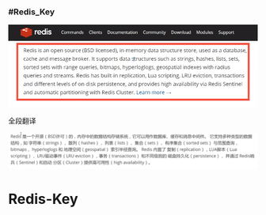 ### #Redis_Key

![1597195503358](12_Redis_Key%E5%9F%BA%E7%A1%80%E5%91%BD%E4%BB%A4.assets/1597195503358.png)

全段翻译

![1597195655086](12_Redis_Key%E5%9F%BA%E7%A1%80%E5%91%BD%E4%BB%A4.assets/1597195655086.png)

# Redis-Key

